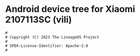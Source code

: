 # Android device tree for Xiaomi 2107113SC (vili)

```
#
# Copyright (C) 2023 The LineageOS Project
#
# SPDX-License-Identifier: Apache-2.0
#
```
